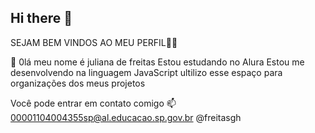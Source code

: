 ## Hi there 👋

SEJAM BEM VINDOS AO MEU PERFIL💙💙

 👋 0lá meu nome é juliana de freitas
 Estou estudando no Alura
 Estou me desenvolvendo na linguagem JavaScript
 ultilizo esse espaço para organizações dos meus projetos 

 Você pode entrar em contato comigo 📫
 00001104004355sp@al.educacao.sp.gov.br
 @freitasgh

 

